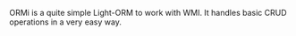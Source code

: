 ORMi is a quite simple Light-ORM to work with WMI. It handles basic CRUD operations in a very easy way.